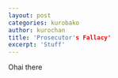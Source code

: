 ```yaml
---
layout: post
categories: kurobako
author: kurochan
title: 'Prosecutor's Fallacy'
excerpt: 'Stuff'
---
```


Ohai there
